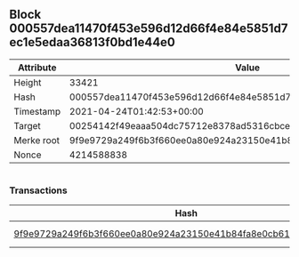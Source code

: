 ## Block 000557dea11470f453e596d12d66f4e84e5851d7ec1e5edaa36813f0bd1e44e0

Attribute | Value
--- | ---
Height | 33421
Hash | 000557dea11470f453e596d12d66f4e84e5851d7ec1e5edaa36813f0bd1e44e0
Timestamp | 2021-04-24T01:42:53+00:00
Target | 00254142f49eaaa504dc75712e8378ad5316cbcead634704b3734b6271167cc4
Merke root | 9f9e9729a249f6b3f660ee0a80e924a23150e41b84fa8e0cb61ae338e2c1bbfb
Nonce | 4214588838

```

```

### Transactions

Hash | Amount
--- | ---
[9f9e9729a249f6b3f660ee0a80e924a23150e41b84fa8e0cb61ae338e2c1bbfb](9f9e9729a249f6b3f660ee0a80e924a23150e41b84fa8e0cb61ae338e2c1bbfb.md) | 10.00000000 SKEPTI 
